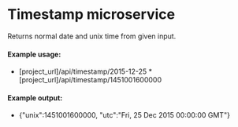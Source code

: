 
# Timestamp microservice

Returns normal date and unix time from given input.

#### Example usage:
* [project_url]/api/timestamp/2015-12-25
*[project_url]/api/timestamp/1451001600000

#### Example output:
* {"unix":1451001600000, "utc":"Fri, 25 Dec 2015 00:00:00 GMT"}